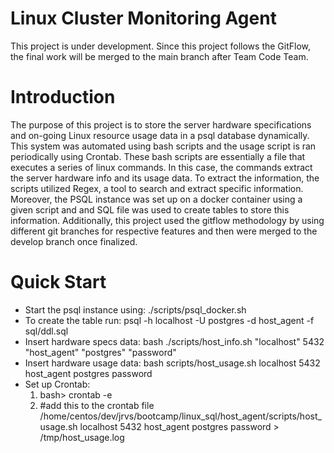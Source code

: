 # Linux Cluster Monitoring Agent
This project is under development. Since this project follows the GitFlow, the final work will be merged to the main branch after Team Code Team.

# Introduction
The purpose of this project is to store the server hardware specifications and on-going Linux resource usage data in a psql database dynamically. This system was automated using bash scripts and the usage script is ran periodically using Crontab. These bash scripts are essentially a file that executes a series of linux commands. In this case, the commands extract the server hardware info and its usage data. To extract the information, the scripts utilized Regex, a tool to search and extract specific information. Moreover, the PSQL instance was set up on a docker container using a given script and and SQL file was used to create tables to store this information.
Additionally, this project used the gitflow methodology by using different git branches for respective features and then were merged to the develop branch once finalized.

# Quick Start
- Start the psql instance using: ./scripts/psql_docker.sh
- To create the table run: psql -h localhost -U postgres -d host_agent -f sql/ddl.sql
- Insert hardware specs data: bash ./scripts/host_info.sh "localhost" 5432 "host_agent" "postgres" "password"
- Insert hardware usage data: bash scripts/host_usage.sh localhost 5432 host_agent postgres password
- Set up Crontab: 
	1) bash> crontab -e
	2) #add this to the crontab file 
	  /home/centos/dev/jrvs/bootcamp/linux_sql/host_agent/scripts/host_usage.sh localhost 5432 host_agent postgres password > /tmp/host_usage.log
